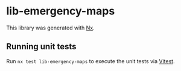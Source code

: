 # lib-emergency-maps

This library was generated with [Nx](https://nx.dev).

## Running unit tests

Run `nx test lib-emergency-maps` to execute the unit tests via [Vitest](https://vitest.dev/).
